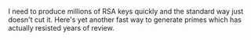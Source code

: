 I need to produce millions of RSA keys quickly and the standard way just doesn't cut it. Here's yet another fast way to generate primes which has actually resisted years of review.